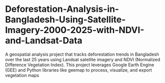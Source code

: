 # Deforestation-Analysis-in-Bangladesh-Using-Satellite-Imagery-2000-2025-with-NDVI-and-Landsat-Data
A geospatial analysis project that tracks deforestation trends in Bangladesh over the last 25 years using Landsat satellite imagery and NDVI (Normalized Difference Vegetation Index). This project leverages Google Earth Engine (GEE) and Python libraries like geemap to process, visualize, and export vegetation maps
